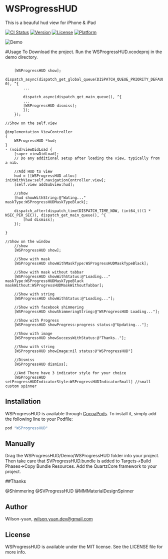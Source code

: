 # WSProgressHUD
This is a beauful hud view for iPhone &amp; iPad

[![CI Status](http://img.shields.io/travis/袁仕崇/WSProgressHUD.svg?style=flat)](https://travis-ci.org/袁仕崇/WSProgressHUD)
[![Version](https://img.shields.io/cocoapods/v/WSProgressHUD.svg?style=flat)](http://cocoapods.org/pods/WSProgressHUD)
[![License](https://img.shields.io/cocoapods/l/WSProgressHUD.svg?style=flat)](http://cocoapods.org/pods/WSProgressHUD)
[![Platform](https://img.shields.io/cocoapods/p/WSProgressHUD.svg?style=flat)](http://cocoapods.org/pods/WSProgressHUD)


![Demo](https://raw.githubusercontent.com/devSC/WSProgressHUD/master/Demo/Demo.gif)

#Usage
To Download the project. Run the WSProgressHUD.xcodeproj in the demo directory.

``` objc

    [WSProgressHUD show];
    dispatch_async(dispatch_get_global_queue(DISPATCH_QUEUE_PRIORITY_DEFAULT, 0), ^{
        ...

        dispatch_async(dispatch_get_main_queue(), ^{
        ...
        [WSProgressHUD dismiss];
        });
    });

//Show on the self.view

@implementation ViewController
{
    WSProgressHUD *hud;
}
- (void)viewDidLoad {
    [super viewDidLoad];
    // Do any additional setup after loading the view, typically from a nib.

    //Add HUD to view
    hud = [[WSProgressHUD alloc] initWithView:self.navigationController.view];
    [self.view addSubview:hud];

    //show
    [hud showWithString:@"Wating..." maskType:WSProgressHUDMaskTypeBlack];

    dispatch_after(dispatch_time(DISPATCH_TIME_NOW, (int64_t)(1 * NSEC_PER_SEC)), dispatch_get_main_queue(), ^{
        [hud dismiss];
    });

}

//Show on the window
    //show
    [WSProgressHUD show];

    //Show with mask
    [WSProgressHUD showWithMaskType:WSProgressHUDMaskTypeBlack];
    
    //Show with mask without tabbar
    [WSProgressHUD showWithStatus:@"Loading..." maskType:WSProgressHUDMaskTypeBlack maskWithout:WSProgressHUDMaskWithoutTabbar];
    
    //Show with string
    [WSProgressHUD showWithStatus:@"Loading..."];

    //Show with facebook shimmering
    [WSProgressHUD showShimmeringString:@"WSProgressHUD Loading..."];

    //Show with Progress
    [WSProgressHUD showProgress:progress status:@"Updating..."];

    //Show with image
    [WSProgressHUD showSuccessWithStatus:@"Thanks.."];
    
    //Show with string
    [WSProgressHUD showImage:nil status:@"WSProgressHUD"]

    //Dismiss
    [WSProgressHUD dismiss];
    
    //And There have 3 indicator style for your choice
    [WSProgressHUD setProgressHUDIndicatorStyle:WSProgressHUDIndicatorSmall] //small custom spinner

```
## Installation

WSProgressHUD is available through [CocoaPods](http://cocoapods.org). To install
it, simply add the following line to your Podfile:

```ruby
pod "WSProgressHUD"

```
## Manually

Drag the WSProgressHUD/Demo/WSProgressHUD folder into your project.
Then take care that SVProgressHUD.bundle is added to Targets->Build Phases->Copy Bundle Resources.
Add the QuartzCore framework to your project.

##Thanks

@Shimmering
@SVProgressHUD
@MMMaterialDesignSpinner

## Author
Wilson-yuan, wilson.yuan.dev@gmail.com

## License
WSProgressHUD is available under the MIT license. See the LICENSE file for more info.





